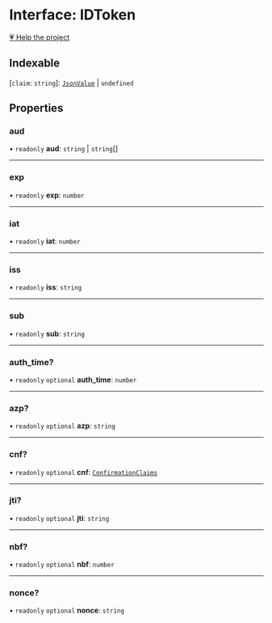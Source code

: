 # Interface: IDToken

[💗 Help the project](https://github.com/sponsors/panva)

## Indexable

 \[`claim`: `string`\]: [`JsonValue`](../type-aliases/JsonValue.md) \| `undefined`

## Properties

### aud

• `readonly` **aud**: `string` \| `string`[]

***

### exp

• `readonly` **exp**: `number`

***

### iat

• `readonly` **iat**: `number`

***

### iss

• `readonly` **iss**: `string`

***

### sub

• `readonly` **sub**: `string`

***

### auth\_time?

• `readonly` `optional` **auth\_time**: `number`

***

### azp?

• `readonly` `optional` **azp**: `string`

***

### cnf?

• `readonly` `optional` **cnf**: [`ConfirmationClaims`](ConfirmationClaims.md)

***

### jti?

• `readonly` `optional` **jti**: `string`

***

### nbf?

• `readonly` `optional` **nbf**: `number`

***

### nonce?

• `readonly` `optional` **nonce**: `string`
